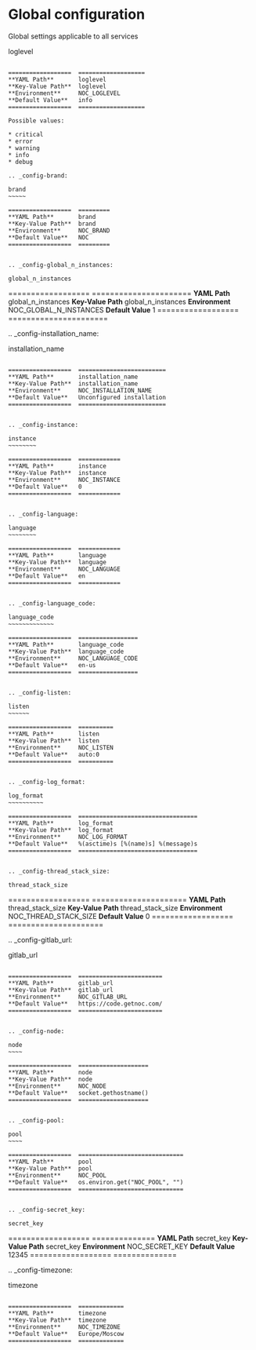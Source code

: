 # Global configuration

Global settings applicable to all services


loglevel
~~~~~~~~

==================  ===================
**YAML Path**       loglevel
**Key-Value Path**  loglevel
**Environment**     NOC_LOGLEVEL
**Default Value**   info
==================  ===================

Possible values:

* critical
* error
* warning
* info
* debug

.. _config-brand:

brand
~~~~~

==================  =========
**YAML Path**       brand
**Key-Value Path**  brand
**Environment**     NOC_BRAND
**Default Value**   NOC
==================  =========


.. _config-global_n_instances:

global_n_instances
~~~~~~~~~~~~~~~~~~

==================  ======================
**YAML Path**       global_n_instances
**Key-Value Path**  global_n_instances
**Environment**     NOC_GLOBAL_N_INSTANCES
**Default Value**   1
==================  ======================


.. _config-installation_name:

installation_name
~~~~~~~~~~~~~~~~~

==================  =========================
**YAML Path**       installation_name
**Key-Value Path**  installation_name
**Environment**     NOC_INSTALLATION_NAME
**Default Value**   Unconfigured installation
==================  =========================


.. _config-instance:

instance
~~~~~~~~

==================  ============
**YAML Path**       instance
**Key-Value Path**  instance
**Environment**     NOC_INSTANCE
**Default Value**   0
==================  ============


.. _config-language:

language
~~~~~~~~

==================  ============
**YAML Path**       language
**Key-Value Path**  language
**Environment**     NOC_LANGUAGE
**Default Value**   en
==================  ============


.. _config-language_code:

language_code
~~~~~~~~~~~~~

==================  =================
**YAML Path**       language_code
**Key-Value Path**  language_code
**Environment**     NOC_LANGUAGE_CODE
**Default Value**   en-us
==================  =================


.. _config-listen:

listen
~~~~~~

==================  ==========
**YAML Path**       listen
**Key-Value Path**  listen
**Environment**     NOC_LISTEN
**Default Value**   auto:0
==================  ==========


.. _config-log_format:

log_format
~~~~~~~~~~

==================  ==================================
**YAML Path**       log_format
**Key-Value Path**  log_format
**Environment**     NOC_LOG_FORMAT
**Default Value**   %(asctime)s [%(name)s] %(message)s
==================  ==================================


.. _config-thread_stack_size:

thread_stack_size
~~~~~~~~~~~~~~~~~

==================  =====================
**YAML Path**       thread_stack_size
**Key-Value Path**  thread_stack_size
**Environment**     NOC_THREAD_STACK_SIZE
**Default Value**   0
==================  =====================


.. _config-gitlab_url:

gitlab_url
~~~~~~~~~~

==================  ========================
**YAML Path**       gitlab_url
**Key-Value Path**  gitlab_url
**Environment**     NOC_GITLAB_URL
**Default Value**   https://code.getnoc.com/
==================  ========================


.. _config-node:

node
~~~~

==================  ====================
**YAML Path**       node
**Key-Value Path**  node
**Environment**     NOC_NODE
**Default Value**   socket.gethostname()
==================  ====================


.. _config-pool:

pool
~~~~

==================  ==============================
**YAML Path**       pool
**Key-Value Path**  pool
**Environment**     NOC_POOL
**Default Value**   os.environ.get("NOC_POOL", "")
==================  ==============================


.. _config-secret_key:

secret_key
~~~~~~~~~~

==================  ==============
**YAML Path**       secret_key
**Key-Value Path**  secret_key
**Environment**     NOC_SECRET_KEY
**Default Value**   12345
==================  ==============


.. _config-timezone:

timezone
~~~~~~~~

==================  =============
**YAML Path**       timezone
**Key-Value Path**  timezone
**Environment**     NOC_TIMEZONE
**Default Value**   Europe/Moscow
==================  =============




